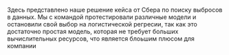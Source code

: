 Здесь представлено наше решение кейса от Сбера по поиску выбросов в данных. Мы с командой протестировали различные модели и остановили свой выбор на логистической регресии, так как это достаточно простая модель, которая не требует больших вычислительных ресурсов, что является блоьшим плюсом для компании
